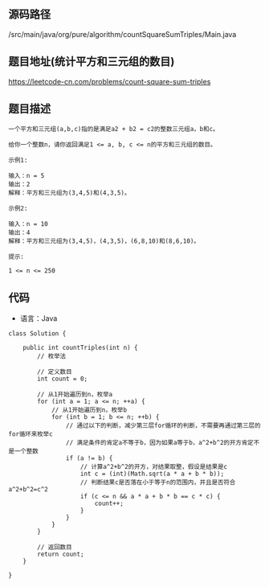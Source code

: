## 源码路径

/src/main/java/org/pure/algorithm/countSquareSumTriples/Main.java

## 题目地址(统计平方和三元组的数目)

https://leetcode-cn.com/problems/count-square-sum-triples

## 题目描述

```
一个平方和三元组(a,b,c)指的是满足a2 + b2 = c2的整数三元组a，b和c。

给你一个整数n，请你返回满足1 <= a, b, c <= n的平方和三元组的数目。

示例1:

输入：n = 5
输出：2
解释：平方和三元组为(3,4,5)和(4,3,5)。

示例2:

输入：n = 10
输出：4
解释：平方和三元组为(3,4,5)，(4,3,5)，(6,8,10)和(8,6,10)。

提示:

1 <= n <= 250
```

## 代码

- 语言：Java

```
class Solution {

    public int countTriples(int n) {
        // 枚举法

        // 定义数目
        int count = 0;

        // 从1开始遍历到n，枚举a
        for (int a = 1; a <= n; ++a) {
            // 从1开始遍历到n，枚举b
            for (int b = 1; b <= n; ++b) {
                // 通过以下的判断，减少第三层for循环的判断，不需要再通过第三层的for循环来枚举c
                // 满足条件的肯定a不等于b，因为如果a等于b，a^2+b^2的开方肯定不是一个整数
                if (a != b) {
                    // 计算a^2+b^2的开方，对结果取整，假设是结果是c
                    int c = (int)(Math.sqrt(a * a + b * b));
                    // 判断结果c是否落在小于等于n的范围内，并且是否符合a^2+b^2=c^2
                    if (c <= n && a * a + b * b == c * c) {
                        count++;
                    }
                }
            }
        }

        // 返回数目
        return count;
    }

}
```